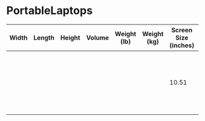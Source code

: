 # PortableLaptops

| Width | Length | Height | Volume | Weight (lb) | Weight (kg) | Screen Size (inches) | Brand | Model | Available New | Price + Link |
| - | - | - | - | - | - | - | - | - | - | - |
| | | | | | | 10.51 | Chuwi | Minibook X N100 | ✔️ Yes | $265.43	https://www.aliexpress.us/item/3256806318637670.html <br> $317.34	https://us.chuwi.com/products/minibook-x-1 <br> $322.99	https://www.ebay.com/itm/166473995011 <br> $339.99	https://www.newegg.com/grey-chuwi-minibook-x-work-business/p/1TS-006G-00077 <br> $340.39	https://www.ebay.com/itm/395060767419 <br> $349.00	https://www.amazon.com/dp/B0CH9Q6VNX/ |
